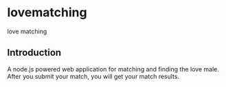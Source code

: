 # lovematching
love matching


## Introduction
A node.js powered web application for matching and finding the love male.
After you submit your match, you will get your match results.
